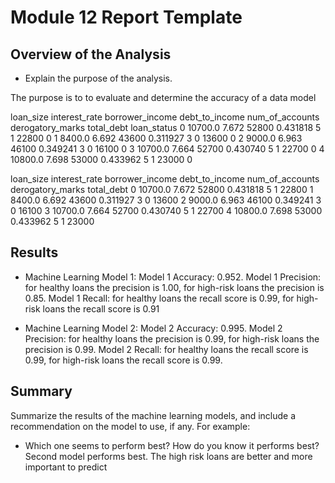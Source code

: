 # Module 12 Report Template

## Overview of the Analysis


* Explain the purpose of the analysis.

The purpose is to to evaluate and determine the accuracy of a data model

loan_size	interest_rate	borrower_income	debt_to_income	num_of_accounts	derogatory_marks	total_debt	loan_status
0	10700.0	7.672	52800	0.431818	5	1	22800	0
1	8400.0	6.692	43600	0.311927	3	0	13600	0
2	9000.0	6.963	46100	0.349241	3	0	16100	0
3	10700.0	7.664	52700	0.430740	5	1	22700	0
4	10800.0	7.698	53000	0.433962	5	1	23000	0


loan_size	interest_rate	borrower_income	debt_to_income	num_of_accounts	derogatory_marks	total_debt
0	10700.0	7.672	52800	0.431818	5	1	22800
1	8400.0	6.692	43600	0.311927	3	0	13600
2	9000.0	6.963	46100	0.349241	3	0	16100
3	10700.0	7.664	52700	0.430740	5	1	22700
4	10800.0	7.698	53000	0.433962	5	1	23000



## Results

* Machine Learning Model 1:
Model 1 Accuracy: 0.952.
Model 1 Precision: for healthy loans the precision is 1.00, for high-risk loans the precision is 0.85.
Model 1 Recall: for healthy loans the recall score is 0.99, for high-risk loans the recall score is 0.91


* Machine Learning Model 2:
Model 2 Accuracy: 0.995.
Model 2 Precision: for healthy loans the precision is 0.99, for high-risk loans the precision is 0.99.
Model 2 Recall: for healthy loans the recall score is 0.99, for high-risk loans the recall score is 0.99.

## Summary
Summarize the results of the machine learning models, and include a recommendation on the model to use, if any. For example:
* Which one seems to perform best? How do you know it performs best?
Second model performs best. The high risk loans are better and more important to predict

